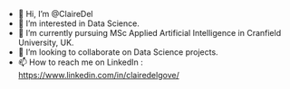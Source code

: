 - 👋 Hi, I’m @ClaireDel
- 👀 I’m interested in Data Science.
- 🌱 I’m currently pursuing MSc Applied Artificial Intelligence in Cranfield University, UK.
- 💞️ I’m looking to collaborate on Data Science projects.
- 📫 How to reach me on LinkedIn : https://www.linkedin.com/in/clairedelgove/

<!---
ClaireDel/ClaireDel is a ✨ special ✨ repository because its `README.md` (this file) appears on your GitHub profile.
You can click the Preview link to take a look at your changes.
--->
